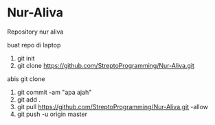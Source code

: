 # Nur-Aliva
Repository nur aliva

buat repo di laptop
1. git init
2. git clone https://github.com/StreptoProgramming/Nur-Aliva.git

abis git clone
1. git commit -am "apa ajah"
2. git add .
3. git pull https://github.com/StreptoProgramming/Nur-Aliva.git -allow
4. git push -u origin master
